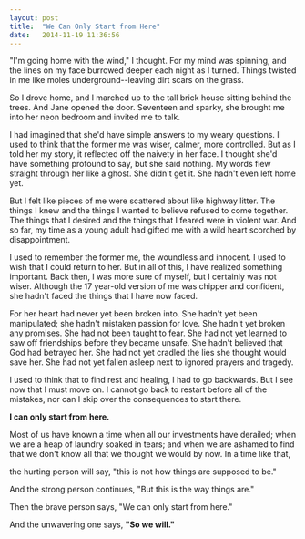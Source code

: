 ```yaml
---
layout: post
title:  "We Can Only Start from Here"
date:   2014-11-19 11:36:56
---
```


"I'm going home with the wind," I thought. For my mind was spinning, and the lines on my face burrowed deeper each night as I turned. Things twisted in me like moles underground--leaving dirt scars on the grass.

So I drove home, and I marched up to the tall brick house sitting behind the trees. And Jane opened the door. Seventeen and sparky, she brought me into her neon bedroom and invited me to talk.

I had imagined that she'd have simple answers to my weary questions. I used to think that the former me was wiser, calmer, more controlled. But as I told her my story, it reflected off the naivety in her face. I thought she'd have something profound to say, but she said nothing. My words flew straight through her like a ghost. She didn't get it. She hadn't even left home yet.

But I felt like pieces of me were scattered about like highway litter. The things I knew and the things I wanted to believe refused to come together. The things that I desired and the things that I feared were in violent war. And so far, my time as a young adult had gifted me with a wild heart scorched by disappointment.

I used to remember the former me, the woundless and innocent. I used to wish that I could return to her. But in all of this, I have realized something important. Back then, I was more sure of myself, but I certainly was not wiser. Although the 17 year-old version of me was chipper and confident, she hadn't faced the things that I have now faced. 

For her heart had never yet been broken into. She hadn't yet been manipulated; she hadn't mistaken passion for love. She hadn't yet broken any promises. She had not been taught to fear. She had not yet learned to saw off friendships before they became unsafe. She hadn't believed that God had betrayed her. She had not yet cradled the lies she thought would save her. She had not yet fallen asleep next to ignored prayers and tragedy.

I used to think that to find rest and healing, I had to go backwards. But I see now that I must move on. I cannot go back to restart before all of the mistakes, nor can I skip over the consequences to start there.

**I can only start from here.**

Most of us have known a time when all our investments have derailed; when we are a heap of laundry soaked in tears; and when we are ashamed to find that we don't know all that we thought we would by now. In a time like that, 

the hurting person will say, 
"this is not how things are supposed to be."
 
And the strong person continues, "But this is the way things are." 

Then the brave person says, "We can only start from here." 

And the unwavering one says, **"So we will."**
